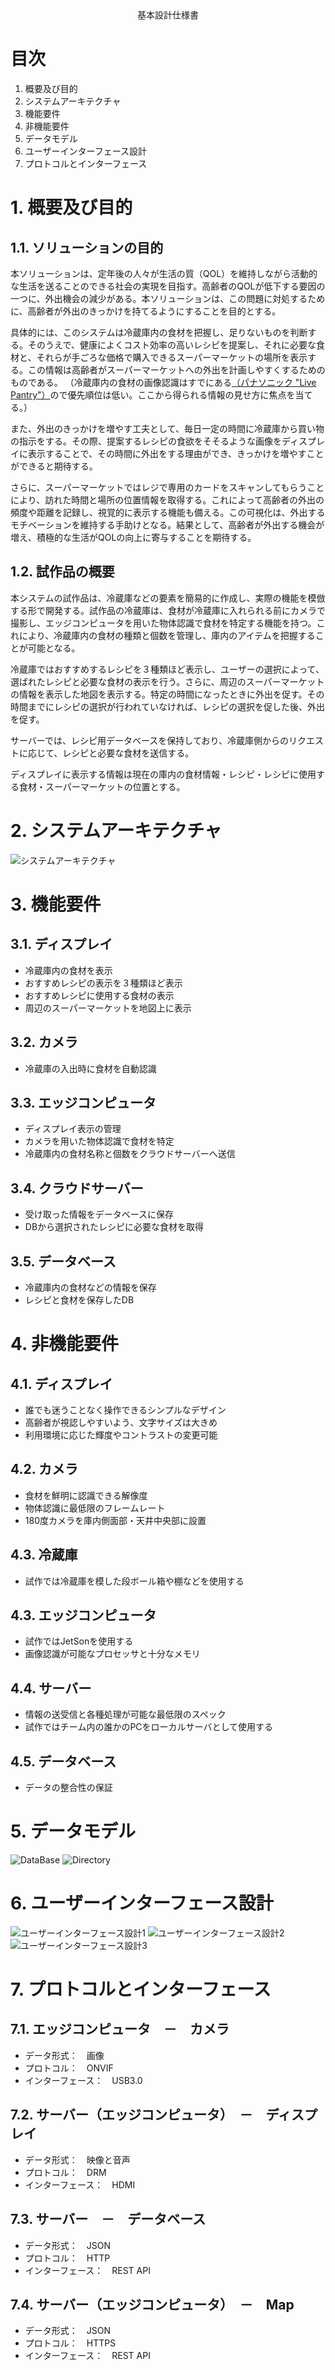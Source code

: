 <div style="text-align: center;">
基本設計仕様書
</div>


<div style="page-break-before:always"></div>

# 目次
1. 概要及び目的
2. システムアーキテクチャ
3. 機能要件
4. 非機能要件
5. データモデル
6. ユーザーインターフェース設計
7. プロトコルとインターフェース

<div style="page-break-before:always"></div>

# 1. 概要及び目的
## 1.1. ソリューションの目的
本ソリューションは、定年後の人々が生活の質（QOL）を維持しながら活動的な生活を送ることのできる社会の実現を目指す。高齢者のQOLが低下する要因の一つに、外出機会の減少がある。本ソリューションは、この問題に対処するために、高齢者が外出のきっかけを持てるようにすることを目的とする。

具体的には、このシステムは冷蔵庫内の食材を把握し、足りないものを判断する。そのうえで、健康によくコスト効率の高いレシピを提案し、それに必要な食材と、それらが手ごろな価格で購入できるスーパーマーケットの場所を表示する。この情報は高齢者がスーパーマーケットへの外出を計画しやすくするためのものである。
（冷蔵庫内の食材の画像認識はすでにある[（パナソニック "Live Pantry"）](https://panasonic.jp/reizo/function/camera.html)ので優先順位は低い。ここから得られる情報の見せ方に焦点を当てる。）

また、外出のきっかけを増やす工夫として、毎日一定の時間に冷蔵庫から買い物の指示をする。その際、提案するレシピの食欲をそそるような画像をディスプレイに表示することで、その時間に外出をする理由ができ、きっかけを増やすことができると期待する。

さらに、スーパーマーケットではレジで専用のカードをスキャンしてもらうことにより、訪れた時間と場所の位置情報を取得する。これによって高齢者の外出の頻度や距離を記録し、視覚的に表示する機能も備える。この可視化は、外出するモチベーションを維持する手助けとなる。結果として、高齢者が外出する機会が増え、積極的な生活がQOLの向上に寄与することを期待する。

## 1.2. 試作品の概要
本システムの試作品は、冷蔵庫などの要素を簡易的に作成し、実際の機能を模倣する形で開発する。試作品の冷蔵庫は、食材が冷蔵庫に入れられる前にカメラで撮影し、エッジコンピュータを用いた物体認識で食材を特定する機能を持つ。これにより、冷蔵庫内の食材の種類と個数を管理し、庫内のアイテムを把握することが可能となる。

冷蔵庫ではおすすめするレシピを３種類ほど表示し、ユーザーの選択によって、選ばれたレシピと必要な食材の表示を行う。さらに、周辺のスーパーマーケットの情報を表示した地図を表示する。特定の時間になったときに外出を促す。その時間までにレシピの選択が行われていなければ、レシピの選択を促した後、外出を促す。

サーバーでは、レシピ用データベースを保持しており、冷蔵庫側からのリクエストに応じて、レシピと必要な食材を送信する。

ディスプレイに表示する情報は現在の庫内の食材情報・レシピ・レシピに使用する食材・スーパーマーケットの位置とする。

# 2. システムアーキテクチャ
![システムアーキテクチャ](../img/system_architecture.drawio.png)
# 3. 機能要件
## 3.1. ディスプレイ
- 冷蔵庫内の食材を表示
- おすすめレシピの表示を３種類ほど表示
- おすすめレシピに使用する食材の表示
- 周辺のスーパーマーケットを地図上に表示
## 3.2. カメラ
- 冷蔵庫の入出時に食材を自動認識
## 3.3. エッジコンピュータ
- ディスプレイ表示の管理
- カメラを用いた物体認識で食材を特定
- 冷蔵庫内の食材名称と個数をクラウドサーバーへ送信
## 3.4. クラウドサーバー
- 受け取った情報をデータベースに保存
- DBから選択されたレシピに必要な食材を取得
## 3.5. データベース
- 冷蔵庫内の食材などの情報を保存
- レシピと食材を保存したDB
# 4. 非機能要件
## 4.1. ディスプレイ
- 誰でも迷うことなく操作できるシンプルなデザイン
- 高齢者が視認しやすいよう、文字サイズは大きめ
- 利用環境に応じた輝度やコントラストの変更可能
## 4.2. カメラ
- 食材を鮮明に認識できる解像度
- 物体認識に最低限のフレームレート
- 180度カメラを庫内側面部・天井中央部に設置
## 4.3. 冷蔵庫
- 試作では冷蔵庫を模した段ボール箱や棚などを使用する
## 4.3. エッジコンピュータ
- 試作ではJetSonを使用する
- 画像認識が可能なプロセッサと十分なメモリ
## 4.4. サーバー
- 情報の送受信と各種処理が可能な最低限のスペック
- 試作ではチーム内の誰かのPCをローカルサーバとして使用する
## 4.5. データベース
- データの整合性の保証
# 5. データモデル
![DataBase](../img/DataModel_DB.png)
![Directory](../img/DataModel_Directory.png)

# 6. ユーザーインターフェース設計
![ユーザーインターフェース設計1](../img/ui_1.png)
![ユーザーインターフェース設計2](../img/ui_2.png)
![ユーザーインターフェース設計3](../img/ui_3.png)

# 7. プロトコルとインターフェース
## 7.1. エッジコンピュータ　－　カメラ
- データ形式：　画像
- プロトコル：　ONVIF
- インターフェース：　USB3.0

## 7.2. サーバー（エッジコンピュータ）　－　ディスプレイ
- データ形式：　映像と音声
- プロトコル：　DRM
- インターフェース：　HDMI

## 7.3. サーバー　－　データベース
- データ形式：　JSON
- プロトコル：　HTTP
- インターフェース：　REST API

## 7.4. サーバー（エッジコンピュータ）　－　Map
- データ形式：　JSON
- プロトコル：　HTTPS
- インターフェース：　REST API
